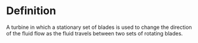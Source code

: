 # Definition

A turbine in which a stationary set of blades is used to change the
direction of the fluid flow as the fluid travels between two sets of
rotating blades.
